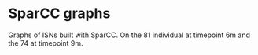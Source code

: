 # SparCC graphs

Graphs of ISNs built with SparCC. 
On the 81 individual at timepoint 6m and the 74 at timepoint 9m. 

